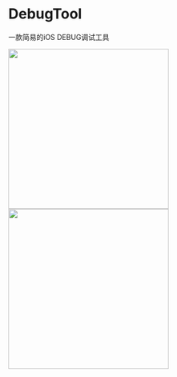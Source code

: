 # DebugTool
一款简易的iOS DEBUG调试工具

<img src="https://raw.github.com/LeeFengHY/DebugTool/master/DebugTool/iPhone8.png" width="320">
<img src="https://raw.github.com/LeeFengHY/DebugTool/master/DebugTool/iPhoneX.png" width="320">
